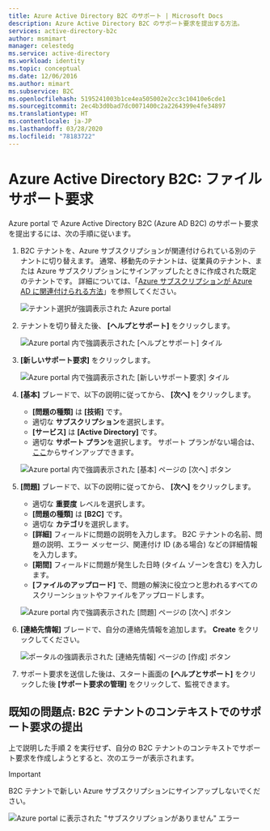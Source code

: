 ```yaml
---
title: Azure Active Directory B2C のサポート | Microsoft Docs
description: Azure Active Directory B2C のサポート要求を提出する方法。
services: active-directory-b2c
author: msmimart
manager: celestedg
ms.service: active-directory
ms.workload: identity
ms.topic: conceptual
ms.date: 12/06/2016
ms.author: mimart
ms.subservice: B2C
ms.openlocfilehash: 5195241003b1ce4ea505002e2cc3c10410e6cde1
ms.sourcegitcommit: 2ec4b3d0bad7dc0071400c2a2264399e4fe34897
ms.translationtype: HT
ms.contentlocale: ja-JP
ms.lasthandoff: 03/28/2020
ms.locfileid: "78183722"
---
```

# <a name="azure-active-directory-b2c-file-support-requests"></a>Azure Active Directory B2C: ファイル サポート要求
Azure portal で Azure Active Directory B2C (Azure AD B2C) のサポート要求を提出するには、次の手順に従います。

1. B2C テナントを、Azure サブスクリプションが関連付けられている別のテナントに切り替えます。 通常、移動先のテナントは、従業員のテナント、または Azure サブスクリプションにサインアップしたときに作成された既定のテナントです。 詳細については、「[Azure サブスクリプションが Azure AD に関連付けられる方法](../active-directory/fundamentals/active-directory-how-subscriptions-associated-directory.md)」を参照してください。

    ![テナント選択が強調表示された Azure portal](./media/support-options/support-switch-dir.png)

1. テナントを切り替えた後、 **[ヘルプとサポート]** をクリックします。

    ![Azure portal 内で強調表示された [ヘルプとサポート] タイル](./media/support-options/support-support.png)

1. **[新しいサポート要求]** をクリックします。

    ![Azure portal 内で強調表示された [新しいサポート要求] タイル](./media/support-options/support-new.png)

1. **[基本]** ブレードで、以下の説明に従ってから、 **[次へ]** をクリックします。

    * **[問題の種類]** は **[技術]** です。
    * 適切な **サブスクリプション**を選択します。
    * **[サービス]** は **[Active Directory]** です。
    * 適切な **サポート プラン**を選択します。 サポート プランがない場合は、 [ここ](https://azure.microsoft.com/support/plans/)からサインアップできます。

     ![Azure portal 内で強調表示された [基本] ページの [次へ] ボタン](./media/support-options/support-basics.png)

1. **[問題]** ブレードで、以下の説明に従ってから、 **[次へ]** をクリックします。

    * 適切な **重要度** レベルを選択します。
    * **[問題の種類]** は **[B2C]** です。
    * 適切な **カテゴリ**を選択します。
    * **[詳細]** フィールドに問題の説明を入力します。 B2C テナントの名前、問題の説明、エラー メッセージ、関連付け ID (ある場合) などの詳細情報を入力します。
    * **[期間]** フィールドに問題が発生した日時 (タイム ゾーンを含む) を入力します。
    * **[ファイルのアップロード]** で、問題の解決に役立つと思われるすべてのスクリーンショットやファイルをアップロードします。

     ![Azure portal 内で強調表示された [問題] ページの [次へ] ボタン](./media/support-options/support-problem.png)

1. **[連絡先情報]** ブレードで、自分の連絡先情報を追加します。 **Create** をクリックしてください。

    ![ポータルの強調表示された [連絡先情報] ページの [作成] ボタン](./media/support-options/support-contact.png)

1. サポート要求を送信した後は、スタート画面の **[ヘルプとサポート]** をクリックした後 **[サポート要求の管理]** をクリックして、監視できます。

## <a name="known-issue-filing-a-support-request-in-the-context-of-a-b2c-tenant"></a>既知の問題点: B2C テナントのコンテキストでのサポート要求の提出

上で説明した手順 2 を実行せず、自分の B2C テナントのコンテキストでサポート要求を作成しようとすると、次のエラーが表示されます。

> [!IMPORTANT]
> B2C テナントで新しい Azure サブスクリプションにサインアップしないでください。

![Azure portal に表示された "サブスクリプションがありません" エラー](./media/support-options/support-no-sub.png)
